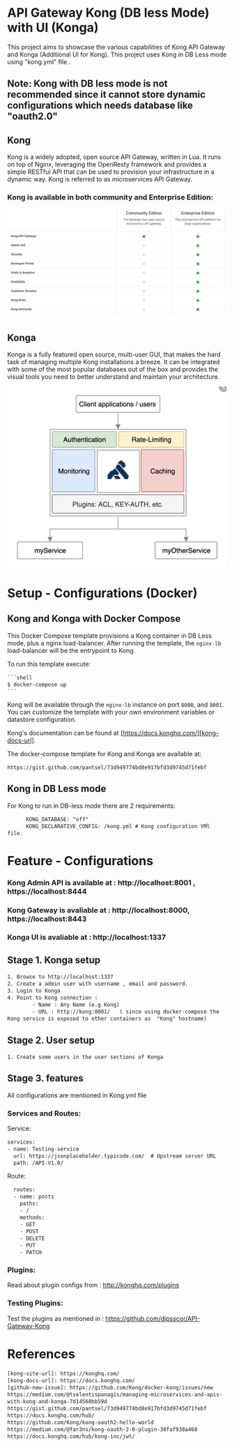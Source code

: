 # API Gateway Kong (DB less Mode) with UI (Konga)
This project aims to showcase the various capabilities of Kong API Gateway and Konga (Additional UI for Kong). This project uses Kong in DB Less mode using "kong.yml" file .

## Note: Kong with DB less mode is not recommended since it cannot store dynamic configurations which needs database like "oauth2.0" 


## Kong
Kong is a widely adopted, open source API Gateway, written in Lua. It runs on top of Nginx, leveraging the OpenResty framework and provides a simple RESTful API that can be used to provision your infrastructure in a dynamic way.
Kong is referred to as microservices API Gateway.


### Kong is available in both community and Enterprise Edition:

![alt text](https://github.com/dipsscor/API-Gateway-Kong/blob/master/screenshots/version_comparision.png)

## Konga
Konga is a fully featured open source, multi-user GUI, that makes the hard task of managing multiple Kong installations a breeze.
It can be integrated with some of the most popular databases out of the box and provides the visual tools you need to better understand and maintain your architecture.



![alt text](https://github.com/dipsscor/API-Gateway-Kong/blob/master/screenshots/architecture.png)


# Setup - Configurations (Docker)


## Kong and Konga with Docker Compose

This Docker Compose template provisions a Kong container in DB Less mode, plus a nginx load-balancer. After running the template, the `nginx-lb` load-balancer will be the entrypoint to Kong.

To run this template execute:

    ```shell
    $ docker-compose up
    ```

    

Kong will be available through the `nginx-lb` instance on port `8000`, and `8001`. You can customize the template with your own environment variables or datastore configuration.

Kong's documentation can be found at [https://docs.konghq.com/][kong-docs-url].

The docker-compose template for Kong and Konga are available at:

    https://gist.github.com/pantsel/73d949774bd8e917bfd3d9745d71febf





## Kong in DB Less mode
For Kong to run in DB-less mode there are 2 requirements:
    
          KONG_DATABASE: "off"
          KONG_DECLARATIVE_CONFIG: /kong.yml # Kong configuration YMl file.




# Feature - Configurations 

### Kong Admin API is available at : http://localhost:8001 , https://localhost:8444 
### Kong Gateway is avaliable at : http://localhost:8000, https://localhost:8443

### Konga UI is avaliable at : http://localhost:1337



## Stage 1. Konga setup

    1. Browse to http://localhost:1337
    2. Create a admin user with username , email and password.
    3. Login to Konga
    4. Point to Kong connection :
            - Name : Any Name (e.g Kong)
            - URL : http://kong:8001/   ( since using docker-compose the Kong service is exposed to other containers as  "Kong" hostname)


## Stage 2. User setup

    1. Create some users in the user sections of Konga
    

## Stage 3. features
All configurations are mentioned in Kong.yml file

### Services and Routes:

Service:

    services:
    - name: Testing-service
      url: https://jsonplaceholder.typicode.com/  # Upstream server URL
      path: /API-V1.0/

Route:

      routes:
      - name: posts
        paths:
        - /
        methods:
        - GET
        - POST
        - DELETE
        - PUT
        - PATCH


### Plugins:

Read about plugin configs from : http://konghq.com/plugins


### Testing Plugins:

Test the plugins as mentioned in : https://github.com/dipsscor/API-Gateway-Kong


# References

    [kong-site-url]: https://konghq.com/
    [kong-docs-url]: https://docs.konghq.com/
    [github-new-issue]: https://github.com/Kong/docker-kong/issues/new
    https://medium.com/@tselentispanagis/managing-microservices-and-apis-with-kong-and-konga-7d14568bb59d
    https://gist.github.com/pantsel/73d949774bd8e917bfd3d9745d71febf
    https://docs.konghq.com/hub/
    https://github.com/Kong/kong-oauth2-hello-world
    https://medium.com/@far3ns/kong-oauth-2-0-plugin-38faf938a468
    https://docs.konghq.com/hub/kong-inc/jwt/
    
    
